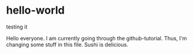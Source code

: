 # hello-world
testing it

Hello everyone.
I am currently going through the github-tutorial. Thus, I'm changing some stuff in this file.
Sushi is delicious.

